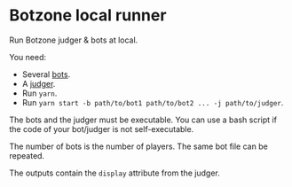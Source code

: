 # Botzone local runner

Run Botzone judger & bots at local.

You need:

-   Several [bots](https://wiki.botzone.org.cn/index.php?title=Bot).
-   A [judger](https://wiki.botzone.org.cn/index.php?title=%E8%A3%81%E5%88%A4).
-   Run `yarn`.
-   Run `yarn start -b path/to/bot1 path/to/bot2 ... -j path/to/judger`.

The bots and the judger must be executable. You can use a bash script if the code of your bot/judger is not self-executable.

The number of bots is the number of players. The same bot file can be repeated.

The outputs contain the `display` attribute from the judger.
